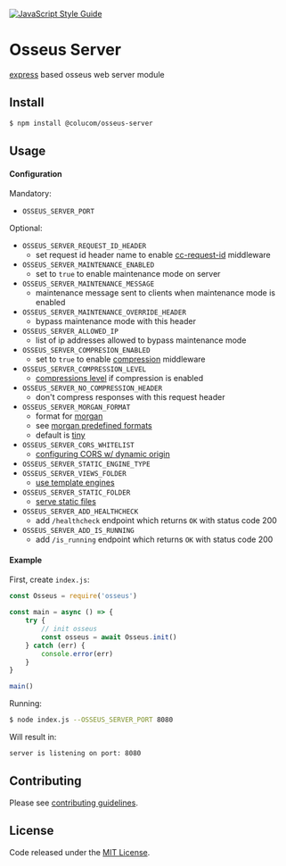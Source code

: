 [![JavaScript Style Guide](https://cdn.rawgit.com/standard/standard/master/badge.svg)](https://github.com/standard/standard)

# Osseus Server

[express](https://github.com/expressjs/express) based osseus web server module

## Install
```bash
$ npm install @colucom/osseus-server
```

## Usage

#### Configuration

Mandatory:

* `OSSEUS_SERVER_PORT`

Optional:

* `OSSEUS_SERVER_REQUEST_ID_HEADER`
	* set request id header name to enable [cc-request-id](https://www.npmjs.com/package/cc-request-id) middleware
* `OSSEUS_SERVER_MAINTENANCE_ENABLED`
	* set to `true` to enable maintenance mode on server
* `OSSEUS_SERVER_MAINTENANCE_MESSAGE`
	* maintenance message sent to clients when maintenance mode is enabled
* `OSSEUS_SERVER_MAINTENANCE_OVERRIDE_HEADER`
	* bypass maintenance mode with this header
* `OSSEUS_SERVER_ALLOWED_IP`
	* list of ip addresses allowed to bypass maintenance mode
* `OSSEUS_SERVER_COMPRESION_ENABLED`
	* set to `true` to enable [compression](https://github.com/expressjs/compression) middleware
* `OSSEUS_SERVER_COMPRESSION_LEVEL`
	* [compressions level](https://github.com/expressjs/compression#level) if compression is enabled
* `OSSEUS_SERVER_NO_COMPRESSION_HEADER`
	* don't compress responses with this request header
* `OSSEUS_SERVER_MORGAN_FORMAT`
	* format for [morgan](https://github.com/expressjs/morgan)
	* see [morgan predefined formats](https://github.com/expressjs/morgan#predefined-formats)
	* default is [tiny](https://github.com/expressjs/morgan#tiny)
* `OSSEUS_SERVER_CORS_WHITELIST`
	* [configuring CORS w/ dynamic origin](https://www.npmjs.com/package/cors#configuring-cors-w-dynamic-origin)
* `OSSEUS_SERVER_STATIC_ENGINE_TYPE`
* `OSSEUS_SERVER_VIEWS_FOLDER`
	* [use template engines](https://expressjs.com/en/guide/using-template-engines.html)
* `OSSEUS_SERVER_STATIC_FOLDER`
	* [serve static files](https://expressjs.com/en/starter/static-files.html)
* `OSSEUS_SERVER_ADD_HEALTHCHECK`
	* add `/healthcheck` endpoint which returns `OK` with status code 200
* `OSSEUS_SERVER_ADD_IS_RUNNING`
	* add `/is_running` endpoint which returns `OK` with status code 200


#### Example
First, create `index.js`:

```javascript
const Osseus = require('osseus')

const main = async () => {
	try {
		// init osseus
		const osseus = await Osseus.init()
  	} catch (err) {
		console.error(err)
  	}
}

main()

```

Running:

```bash
$ node index.js --OSSEUS_SERVER_PORT 8080
```

Will result in:

```sh
server is listening on port: 8080
```

## Contributing
Please see [contributing guidelines](https://github.com/colucom/osseus-server/blob/master/.github/CONTRIBUTING.md).

## License
Code released under the [MIT License](https://github.com/colucom/osseus-server/blob/master/LICENSE).
